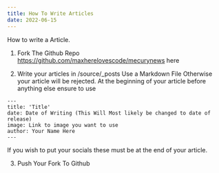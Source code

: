 ```yaml
---
title: How To Write Articles
date: 2022-06-15
---
```

How to write a Article.

1. Fork The Github Repo <https://github.com/maxherelovescode/mecurynews> here

2. Write your articles in /source/_posts
Use a Markdown File Otherwise your article will be rejected.
At the beginning of your article before anything else ensure to use
```
---
title: 'Title'
date: Date of Writing (This Will Most likely be changed to date of release)
image: Link to image you want to use
author: Your Name Here
---
```

If you wish to put your socials these must be at the end of your article.

3. Push Your Fork To Github